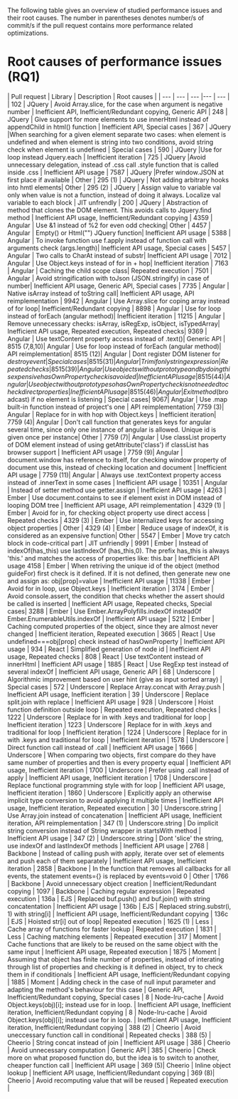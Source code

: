 The following table gives an overview of studied performance issues and their root causes. The number in parentheses denotes number/s of commit/s if the pull request contains more performance related optimizations.

# Root causes of performance issues (RQ1)
| Pull request | Library | Description | Root causes | 
| --- | --- | --- |--- | --- | 
| 102 | JQuery | Avoid Array.slice, for the case when argument is negative number | Inefficient API, Inefficient/Redundant copying, Generic API |
248 | JQuery | Give support for more elements to use innerHtml instead of appendChild in html() function | Inefficient API, Special cases |
367 | JQuery |When searching for a given element separate two cases: when element is undefined and when element is string into two conditions, avoid string check when element is undefined | Special cases |
590 | JQuery |Use for loop instead Jquery.each | Inefficient iteration |
725 | JQuery |Avoid unnecessary delegation, instead of .css call .style function that is called inside .css | Inefficient API usage |
7587 | JQuery |Prefer window.JSON at first place if available | Other |
295 (1) | JQuery | Not adding arbitrary hooks into hmtl elements| Other |
295 (2) | JQuery | Assign value to variable val only when value is not a function, instead of doing it always. Localize val variable to each block | JIT unfrendly |
200 | JQuery | Abstraction of method that clones the DOM element. This avoids calls to Jquery.find method | Inefficient API usage, Inefficient/Redundant copying |
4359 | Angular | Use &1 instead of %2 for even odd checking| Other |
4457 | Angular | Empty() or Html("") JQuery function| Inefficient API usage |
5388 | Angular | To invoke function use f.apply instead of function call with arguments check (args.length)| Inefficient API usage, Special cases |
5457 | Angular | Two calls to CharAt instead of substr| Inefficient API usage |
7012 | Angular | Use Object.keys instead of for in + hop| Inefficient iteration |
7163 | Angular | Caching the child scope class| Repeated execution |
7501 | Angular | Avoid stringification with toJson (JSON.stringify) in case of number| Inefficient API usage, Generic API, Special cases |
7735 | Angular | Native isArray instead of toString call| Inefficient API usage, API reimplementation |
9942 | Angular | Use Array.slice for coping array instead of for loop| Inefficient/Redundant copying |
8898 | Angular | Use for loop instead of forEach (angular method)| Inefficient iteration |
11215 | Angular | Remove unnecessary checks: isArray, isRegExp, isObject, isTypedArray| Inefficient API usage, Repeated execution, Repeated checks|
9369 | Angular | Use textContent property access instead of .text()| Generic API |
8515 (7,8,10)| Angular | Use for loop instead of forEach (angular method)| API reimplementation|
8515 (12)| Angular | Dont register DOM listener for $destroy event| Special cases|
8515 (31)| Angular | Trim if only string expression| Repeated checks|
8515 (39)| Angular | Use objects without prototype and by doing this expensive hasOwnProperty check is avoided| Inefficient API usage|
8515 (44)| Angular | Use object without prototype so hasOwnProperty check is not needed to check direct properties | Inefficient API usage|
8515 (46)| Angular | Exit method ($broadcast) if no element is listening | Special cases|
9067| Angular | Use .map built-in function instead of project's one | API reimplementation|
7759 (3)| Angular | Replace for in with hop with Object.keys | Inefficient iteration|
7759 (4)| Angular | Don't call function that generates keys for angular several time, since only one instance of angular is allowed. Unique id is given once per instance| Other |
7759 (7)| Angular | Use classList property of DOM element instead of using getAttribute('class') if classList has browser support | Inefficient API usage |
7759 (9)| Angular | document.window has reference to itself, for checking window property of document use this, instead of checking location and document | Inefficient API usage |
7759 (11)| Angular | Always use .textContext property access instead of .innerText in some cases | Inefficient API usage |
10351 | Angular | Instead of setter method use getter.assign | Inefficient API usage |
4263 | Ember | Use document.contains to see if element exist in DOM instead of looping DOM tree | Inefficient API usage, API reimplementation |
4329 (1) | Ember | Avoid for in, for checking object property use direct access | Repeated checks |
4329 (3) | Ember | Use internalized keys for accessing object properties | Other |
4329 (4) | Ember | Reduce usage of indexOf, it is considered as an expensive function| Other |
5547 | Ember | Move try catch block in code-critical part | JIT unfriendly |
9991 | Ember | Instead of indexOf(has_this) use lastIndexOf (has_this,0). The prefix has_this is always 'this.' and matches the access of properties like: this.bar | Inefficient API usage
4158 | Ember | When retriving the unique id of the object (method guideFor) first check is it defined. If it is not defined, then generate new one and assign as: obj[prop]=value | Inefficient API usage |
11338 | Ember | Avoid for in loop, use Object.keys | Inefficient iteration |
3174 | Ember | Avoid console.assert, the condition that checks whether the assert should be called is inserted | Inefficient API usage, Repeated checks, Special cases|
3288 | Ember | Use Ember.ArrayPolyfills.indexOf insteadOf Ember.EnumerableUtils.indexOf | Inefficient API usage |
5212 | Ember | Caching computed properties of the object, since they are almost never changed | Inefficient iteration, Repeated execution |
3665 | React | Use undefined===obj[prop] check instead of hasOwnProperty | Inefficient API usage |
934 | React | Simplified generation of node id | Inefficient API usage, Repeated checks |
808 | React | Use textContent instead of innerHtml | Inefficient API usage |
1885 | React | Use RegExp test instead of several indexOf | Inefficient API usage, Generic API |
68 | Underscore | Algorithmic improvement based on user hint (give as input sorted array) | Special cases |
572 | Underscore | Replace Array.concat with Array.push | Inefficient API usage, Inefficient iteration |
39 | Underscore | Replace split.join with replace | Inefficient API usage |
928 | Underscore | Hoist function definition outside loop | Repeated execution, Repeated checks |
1222 | Underscore | Replace for in with .keys and traditional for loop | Inefficient iteration |
1223 | Underscore | Replace for in with .keys and traditional for loop | Inefficient iteration |
1224 | Underscore | Replace for in with .keys and traditional for loop | Inefficient iteration |
1578 | Underscore | Direct function call instead of .call | Inefficient API usage |
1666 | Underscore | When comparing two objects, first compare do they have same number of properties and then is every property equal | Inefficient API usage, Inefficient iteration |
1700 | Underscore | Prefer using .call instead of apply | Inefficient API usage, Inefficient iteration |
1708 | Underscore | Replace functional programming style with for loop | Inefficient API usage, Inefficient iteration |
1860 | Underscore | Explicitly apply an otherwise implicit type conversion to avoid applying it multiple times | Inefficient API usage, Inefficient iteration, Repeated execution |
30 | Underscore.string | Use Array.join instead of concatenation | Inefficient API usage, Inefficient iteration, API reimplementation |
347 (1) | Underscore.string | Do implicit string conversion instead of String wrapper in startsWith method | Inefficient API usage |
347 (2) | Underscore.string | Dont 'slice' the string, use indexOf and lastIndexOf methods | Inefficient API usage |
2768 | Backbone | Instead of calling push with apply, iterate over set of elements and push each of them separately | Inefficient API usage, Inefficient iteration |
2858 | Backbone | In the function that removes all callbacks for all events, the statement events={} is replaced by events=void 0 | Other |
1766 | Backbone | Avoid unnecessary object creation | Inefficient/Redundant copying |
1097 | Backbone | Caching regular expression | Repeated execution |
136a | EJS | Replaced buf.push() and buf.join() with string concatentation | Inefficient API usage |
136b | EJS | Replaced string.substr(i, 1) with string[i] | Inefficient API usage, Inefficient/Redundant copying |
136c | EJS | Hoisted str[i] out of loop| Repeated execution |
1625 (1) | Less | Cache array of functions for faster lookup | Repeated execution |
1831 | Less | Caching matching elements | Repeated execution |
317 | Moment | Cache functions that are likely to be reused on the same object with the same input | Inefficient API usage, Repeated execution |
1875 | Moment | Assuming that object has finite number of properties, instead of interating through list of properties and checking is it defined in object, try to check them in if conditionals | Inefficient API usage, Inefficient/Redundant copying |
1885 | Moment | Adding check in the case of null input parameter and adapting the method's behaviour for this case | Generic API, Inefficient/Redundant copying, Special cases |
8 | Node-lru-cache | Avoid Object.keys(obj)[i]; instead use for in loop.  | Inefficient API usage, Inefficient iteration, Inefficient/Redundant copying |
8 | Node-lru-cache | Avoid Object.keys(obj)[i]; instead use for in loop.  | Inefficient API usage, Inefficient iteration, Inefficient/Redundant copying |
388 (2) | Cheerio | Avoid uneccessary function call in conditional | Repeated checks |
388 (5) | Cheerio | String concat instead of join | Inefficient API usage |
386 | Cheerio | Avoid unnecessary computation | Generic API |
385 | Cheerio | Check more on what proposed function do, but the idea is to switch to another, cheaper function call | Inefficient API usage |
369 (5)| Cheerio | Inline object lookup | Inefficient API usage, Inefficient/Redundant copying |
369 (8)| Cheerio | Avoid recomputing value that will be reused | Repeated execution |





















